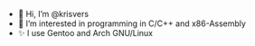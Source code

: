 - 👋 Hi, I’m @krisvers
- 👀 I’m interested in programming in C/C++ and x86-Assembly
- ✨ I use Gentoo and Arch GNU/Linux

<!---
krisvers/krisvers is a ✨ special ✨ repository because its `README.md` (this file) appears on your GitHub profile.
You can click the Preview link to take a look at your changes.
--->
